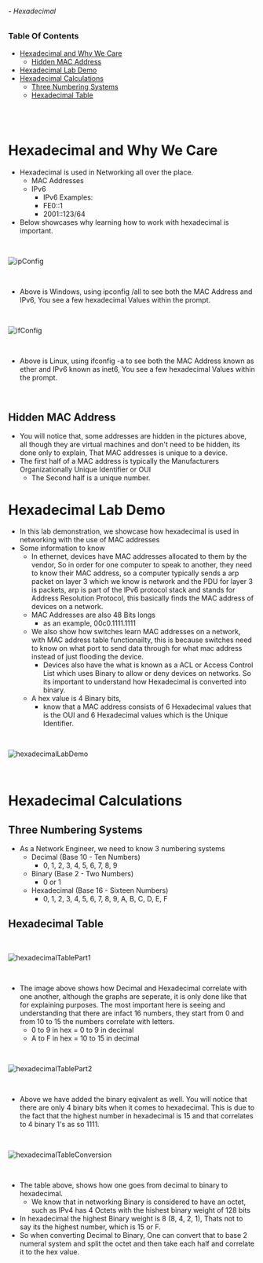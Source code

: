 ###### - Hexadecimal

<!-- Table Of Contents -->

### Table Of Contents
- [Hexadecimal and Why We Care](#hexadecimal-and-why-we-care)
    - [Hidden MAC Address](#hidden-mac-address)
- [Hexadecimal Lab Demo](#hexadecimal-lab-demo)
- [Hexadecimal Calculations](#hexadecimal-calculations)
    - [Three Numbering Systems](#three-numbering-systems)
    - [Hexadecimal Table](#hexadecimal-table)

<br>
<br>

# Hexadecimal and Why We Care
* Hexadecimal is used in Networking all over the place.
    * MAC Addresses
    * IPv6
        * IPv6 Examples:
        * FE0::1
        * 2001::123/64
* Below showcases why learning how to work with hexadecimal is important.
<br>

![ipConfig](./src/ipConfigHexadecimal.png)

<br>

* Above is Windows, using ipconfig /all to see both the MAC Address and IPv6, You see a few hexadecimal Values within the prompt.

<br>

![ifConfig](./src/ifConfigHexadecimal.png)

<br>

* Above is Linux, using ifconfig -a to see both the MAC Address known as ether and IPv6 known as inet6, You see a few hexadecimal Values within the prompt.

<br>

## Hidden MAC Address
* You will notice that, some addresses are hidden in the pictures above, all though they are virtual machines and don't need to be hidden, its done only to explain, That MAC addresses is unique to a device.
* The first half of a MAC address is typically the Manufacturers Organizationally Unique Identifier or OUI
    * The Second half is a unique number.

# Hexadecimal Lab Demo
* In this lab demonstration, we showcase how hexadecimal is used in networking with the use of MAC addresses
* Some information to know
    * In ethernet, devices have MAC addresses allocated to them by the vendor, So in order for one computer to speak to another, they need to know their MAC address, so a computer typically sends a arp packet on layer 3 which we know is network and the PDU for layer 3 is packets, arp is part of the IPv6 protocol stack and stands for Address Resolution Protocol, this basically finds the MAC address of devices on a network.
    * MAC Addresses are also 48 Bits longs
        * as an example, 00c0.1111.1111
    * We also show how switches learn MAC addresses on a network, with MAC address table functionailty, this is because switches need to know on what port to send data through for what mac address instead of just flooding the device. 
        * Devices also have the what is known as a ACL or Access Control List which uses Binary to allow or deny devices on networks. So its important to understand how Hexadecimal is converted into binary.
    * A hex value is 4 Binary bits, 
        * know that a MAC address consists of 6 Hexadecimal values that is the OUI and 6 Hexadecimal values which is the Unique Identifier.

<br>

![hexadecimalLabDemo](./src/hexadecimalLabDemo.gif "This showcasing hexadecimal and how it is incorporated in networking")

<br>

# Hexadecimal Calculations
## Three Numbering Systems
* As a Network Engineer, we need to know 3 numbering systems
     * Decimal (Base 10 - Ten Numbers)
        * 0, 1, 2, 3, 4, 5, 6, 7, 8, 9
    * Binary (Base 2 - Two Numbers)
        * 0 or 1
    * Hexadecimal (Base 16 - Sixteen Numbers)
        *  0, 1, 2, 3, 4, 5, 6, 7, 8, 9, A, B, C, D, E, F

## Hexadecimal Table

<br>

![hexadecimalTablePart1](./src/hexadecimalTablePart1.png)

<br>

* The image above shows how Decimal and Hexadecimal correlate with one another, although the graphs are seperate, it is only done like that for explaining purposes. The most important here is seeing and understanding that there are infact 16 numbers, they start from 0 and from 10 to 15 the numbers correlate with letters. 
    * 0 to 9 in hex = 0 to 9 in decimal
    * A to F in hex = 10 to 15 in decimal

<br>

![hexadecimalTablePart2](./src/hexadecimalTablePart2.png)

<br>

* Above we have added the binary eqivalent as well. You will notice that there are only 4 binary bits when it comes to hexadecimal. This is due to the fact that the highest number in hexadecimal is 15 and that correlates to 4 binary 1's as so 1111.

<br>

![hexadecimalTableConversion](./src/hexadecimalTableConversion.png)

<br>

* The table above, shows how one goes from decimal to binary to hexadecimal. 
    * We know that in networking Binary is considered to have an octet, such as IPv4 has 4 Octets with the hishest binary weight of 128 bits
* In hexadecimal the highest Binary weight is 8 (8, 4, 2, 1), Thats not to say its the highest number, which is 15 or F.
* So when converting Decimal to Binary, One can convert that to base 2 numeral system and split the octet and then take each half and correlate it to the hex value.

